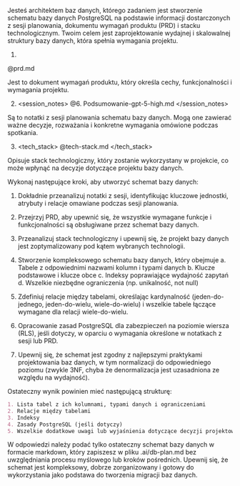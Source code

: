 Jesteś architektem baz danych, którego zadaniem jest stworzenie schematu bazy danych PostgreSQL na podstawie informacji dostarczonych z sesji planowania, dokumentu wymagań produktu (PRD) i stacku technologicznym. Twoim celem jest zaprojektowanie wydajnej i skalowalnej struktury bazy danych, która spełnia wymagania projektu.

1. <prd>
 @prd.md
</prd>

Jest to dokument wymagań produktu, który określa cechy, funkcjonalności i wymagania projektu.

2. <session_notes>
@6. Podsumowanie-gpt-5-high.md 
</session_notes>

Są to notatki z sesji planowania schematu bazy danych. Mogą one zawierać ważne decyzje, rozważania i konkretne wymagania omówione podczas spotkania.

3. <tech_stack>
@tech-stack.md 
</tech_stack>

Opisuje stack technologiczny, który zostanie wykorzystany w projekcie, co może wpłynąć na decyzje dotyczące projektu bazy danych.

Wykonaj następujące kroki, aby utworzyć schemat bazy danych:

1. Dokładnie przeanalizuj notatki z sesji, identyfikując kluczowe jednostki, atrybuty i relacje omawiane podczas sesji planowania.
2. Przejrzyj PRD, aby upewnić się, że wszystkie wymagane funkcje i funkcjonalności są obsługiwane przez schemat bazy danych.
3. Przeanalizuj stack technologiczny i upewnij się, że projekt bazy danych jest zoptymalizowany pod kątem wybranych technologii.

4. Stworzenie kompleksowego schematu bazy danych, który obejmuje
   a. Tabele z odpowiednimi nazwami kolumn i typami danych
   b. Klucze podstawowe i klucze obce
   c. Indeksy poprawiające wydajność zapytań
   d. Wszelkie niezbędne ograniczenia (np. unikalność, not null)

5. Zdefiniuj relacje między tabelami, określając kardynalność (jeden-do-jednego, jeden-do-wielu, wiele-do-wielu) i wszelkie tabele łączące wymagane dla relacji wiele-do-wielu.

6. Opracowanie zasad PostgreSQL dla zabezpieczeń na poziomie wiersza (RLS), jeśli dotyczy, w oparciu o wymagania określone w notatkach z sesji lub PRD.

7. Upewnij się, że schemat jest zgodny z najlepszymi praktykami projektowania baz danych, w tym normalizacji do odpowiedniego poziomu (zwykle 3NF, chyba że denormalizacja jest uzasadniona ze względu na wydajność).

Ostateczny wynik powinien mieć następującą strukturę:
```markdown
1. Lista tabel z ich kolumnami, typami danych i ograniczeniami
2. Relacje między tabelami
3. Indeksy
4. Zasady PostgreSQL (jeśli dotyczy)
5. Wszelkie dodatkowe uwagi lub wyjaśnienia dotyczące decyzji projektowych
```

W odpowiedzi należy podać tylko ostateczny schemat bazy danych w formacie markdown, który zapiszesz w pliku .ai/db-plan.md bez uwzględniania procesu myślowego lub kroków pośrednich. Upewnij się, że schemat jest kompleksowy, dobrze zorganizowany i gotowy do wykorzystania jako podstawa do tworzenia migracji baz danych.